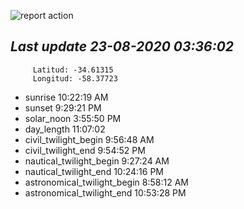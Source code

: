 ![report action](https://github.com/matiasz8/actions-for-reports/workflows/report%20action/badge.svg?branch=develop) 


## *****Last update 23-08-2020 03:36:02*****



		 Latitud: -34.61315
		 Longitud: -58.37723

 - sunrise 	 10:22:19 AM
 - sunset 	 9:29:21 PM
 - solar_noon 	 3:55:50 PM
 - day_length 	 11:07:02
 - civil_twilight_begin 	 9:56:48 AM
 - civil_twilight_end 	 9:54:52 PM
 - nautical_twilight_begin 	 9:27:24 AM
 - nautical_twilight_end 	 10:24:16 PM
 - astronomical_twilight_begin 	 8:58:12 AM
 - astronomical_twilight_end 	 10:53:28 PM
